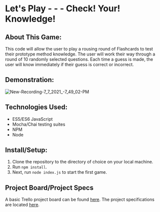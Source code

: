 # Let's Play - - - Check! Your! Knowledge!

## About This Game:

This code will allow the user to play a rousing round of Flashcards to test their prototype method knowledge. The user will work their way through a round of 10 randomly selected questions. Each time a guess is made, the user will know immediately if their guess is correct or incorrect. 

## Demonstration:

![New-Recording-7_7_2021_-7_49_02-PM](https://user-images.githubusercontent.com/78767067/124850481-ead96380-df5d-11eb-8df3-c585a541a17e.gif)


## Technologies Used:

* ES5/ES6 JavaScript
* Mocha/Chai testing suites
* NPM
* Node

## Install/Setup:

1. Clone the repository to the directory of choice on your local machine.
2. Run `npm install`.
3. Next, run `node index.js` to start the first game. 

## Project Board/Project Specs
A basic Trello project board can be found [here](https://trello.com/b/q8PkJvXn/flashcard-project).
The project specifications are located [here](https://frontend.turing.edu/projects/flash-cards.html).

